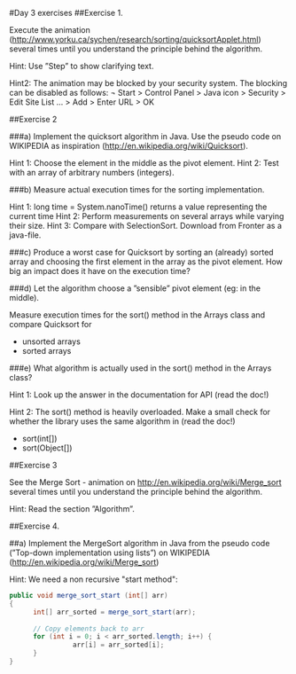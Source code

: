 #Day 3 exercises
##Exercise 1.

Execute the animation (<http://www.yorku.ca/sychen/research/sorting/quicksortApplet.html>)
several times until you understand the principle behind the algorithm.

Hint: Use ”Step” to show clarifying text.

Hint2: The animation may be blocked by your security system. The blocking can be disabled as follows: 
¬	Start > Control Panel > Java icon > Security > Edit Site List … > Add > Enter URL > OK


##Exercise 2

###a)
Implement the quicksort algorithm in Java. Use the pseudo code on WIKIPEDIA as inspiration (http://en.wikipedia.org/wiki/Quicksort).

Hint 1: Choose the element in the middle as the pivot element. 
Hint 2: Test with an array of arbitrary numbers (integers).


###b) 
Measure actual execution times for the sorting implementation.

Hint 1: long time = System.nanoTime() returns a value representing the current time
Hint 2: Perform measurements on several arrays while varying their size.
Hint 3: Compare with SelectionSort. Download from Fronter as a java-file.

###c)
Produce a worst case for Quicksort by sorting an (already) sorted array and choosing the first element in the array as the pivot element.
How big an impact does it have on the execution time? 

###d)
Let the algorithm choose a ”sensible” pivot element (eg: in the middle).

Measure execution times for the sort() method in the Arrays class and compare Quicksort for

*	unsorted arrays
*	sorted arrays

###e)
What algorithm is actually used in the sort() method in the Arrays class?

Hint 1: Look up the answer in the documentation for API (read the doc!)

Hint 2: The sort() method is heavily overloaded. Make a small check for whether the library uses the same algorithm in (read the doc!)
*	sort(int[])   
*	sort(Object[]) 


##Exercise 3

See the Merge Sort - animation on http://en.wikipedia.org/wiki/Merge_sort several times until you understand the principle behind the algorithm.

Hint: Read the section ”Algorithm”.



##Exercise 4.

##a)
Implement the MergeSort algorithm in Java from the pseudo code (”Top-down implementation using lists”) on WIKIPEDIA   (http://en.wikipedia.org/wiki/Merge_sort)

Hint: We need a non recursive "start method":

```java
public void merge_sort_start (int[] arr)
{
      int[] arr_sorted = merge_sort_start(arr);
 	
      // Copy elements back to arr
      for (int i = 0; i < arr_sorted.length; i++) {
                arr[i] = arr_sorted[i];
      }
}
```




